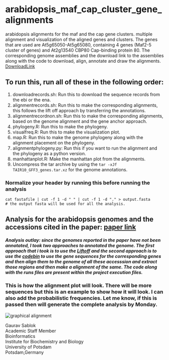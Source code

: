 # arabidopsis_maf_cap_cluster_gene_alignments
arabidopsis alignments for the maf and the cap gene clusters. multiple alignment and visualization of the aligned genes and clusters. The genes that are used are At5g65050-At5g65080, containing 4 genes (Maf2-5 cluster of genes) and At2g13540 CBP80 Cap-binding protein 80. The corresponding genome assemblies and the download link to the assemblies along with the code to download, align, annotate and draw the alignments. [DownloadLink](https://www.ebi.ac.uk/ena/browser/api/fasta/OX291455.1?download=true)

## To run this, run all of these in the following order: 
1. downloadrecords.sh: Run this to download the sequence records from the ebi or the ena.
2. alignmentrecords.sh: Run this to make the corresponding alignments, this follows the lift off approach by transferring the annotations.
3. alignmentrecordnon.sh: Run this to make the corresponding alignments, based on the genome alignment and the gene anchor approach.
4. phylogeny.R: Run this to make the phylogeny.
5. visualfreq.R: Run this to make the visualization plot.
6. map.R: Run this to make the genome phylogeny along with the alignment placement on the phylogeny.
7. alignmentphylogeny.py: Run this if you want to run the alignment and the phylogeny as a python version.
8. manhattanplot.R: Make the manhattan plot from the alignments.
9. Uncompress the tar archive by using the ``` tar -xJf TAIR10_GFF3_genes.tar.xz ``` for the genome annotations.

### Normalize your header by running this before running the analysis
```
cat fastafile | cut -f 1 -d " " | cut -f 1 -d "." > output.fasta
# the output fasta will be used for all the analysis. 
```

## Analysis for the arabidopsis genomes and the accessions cited in the paper: [paper link](https://www.nature.com/articles/s41586-023-06062-z#data-availability)

##### Analysis outlay: since the genomes reported in the paper have not been annotated, I took two approaches to annotated the genome. The first approach that i took is to use the [Liftoff](https://github.com/sablokgaurav/Liftoff) and the second approach is to use the [codebin](https://github.com/lastz/lastz) to use the gene sequences for the corresponding genes and then align them to the genome of all these accesssion and extract those regions and then make a alignment of the same. The code along with the runs files are present within the project execution files. 

### This is how the alignment plot will look. There will be more sequences but this is an example to show how it will look. I can also add the probabilistic frequencies. Let me know, if this is passed then will generate the complete analysis by Monday. 
![graphical alignment](https://github.com/sablokgaurav/arabidopsis_maf_cap_acessions_alignments/blob/main/Rplot.jpeg)

Gaurav Sablok \
Academic Staff Member \
Bioinformatics \
Institute for Biochemistry and Biology \
University of Potsdam \
Potsdam,Germany 
